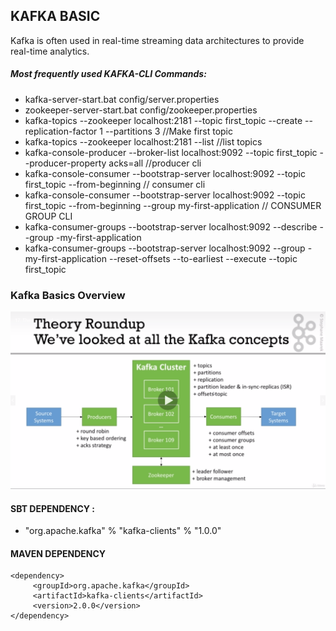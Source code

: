 ## KAFKA BASIC 
Kafka is often used in real-time streaming data architectures to provide real-time analytics.




##### Most frequently used KAFKA-CLI Commands: 

- kafka-server-start.bat config/server.properties
- zookeeper-server-start.bat config/zookeeper.properties
- kafka-topics --zookeeper localhost:2181 --topic first_topic --create --replication-factor 1 --partitions 3   //Make first topic
- kafka-topics --zookeeper localhost:2181 --list    //list topics
- kafka-console-producer --broker-list localhost:9092 --topic first_topic --producer-property acks=all   //producer cli
- kafka-console-consumer --bootstrap-server localhost:9092 --topic first_topic --from-beginning           // consumer cli
- kafka-console-consumer --bootstrap-server localhost:9092 --topic first_topic --from-beginning --group my-first-application    // CONSUMER GROUP CLI
- kafka-consumer-groups --bootstrap-server localhost:9092 --describe --group -my-first-application    
- kafka-consumer-groups --bootstrap-server localhost:9092  --group -my-first-application --reset-offsets --to-earliest --execute --topic first_topic
   
   
### Kafka Basics Overview

![image info](./screenshots/kafkabasics.png)
   


#### SBT DEPENDENCY :  
 -  "org.apache.kafka" % "kafka-clients" % "1.0.0"
 
#### MAVEN DEPENDENCY 
 ```
<dependency> 
      <groupId>org.apache.kafka</groupId>
      <artifactId>kafka-clients</artifactId>  
      <version>2.0.0</version> 
 </dependency>
